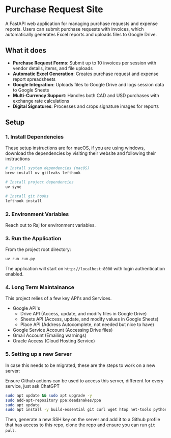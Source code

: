 # Purchase Request Site

A FastAPI web application for managing purchase requests and expense reports. Users can submit purchase requests with invoices, which automatically generates Excel reports and uploads files to Google Drive.

## What it does

- **Purchase Request Forms**: Submit up to 10 invoices per session with vendor details, items, and file uploads
- **Automatic Excel Generation**: Creates purchase request and expense report spreadsheets
- **Google Integration**: Uploads files to Google Drive and logs session data to Google Sheets
- **Multi-Currency Support**: Handles both CAD and USD purchases with exchange rate calculations
- **Digital Signatures**: Processes and crops signature images for reports

## Setup

### 1. Install Dependencies

These setup instructions are for macOS, if you are using windows, download the dependencies by visiting their website and following their instructions

```bash
# Install system dependencies (macOS)
brew install uv gitleaks lefthook

# Install project dependencies
uv sync

# Install git hooks
lefthook install
```

### 2. Environment Variables

Reach out to Raj for environment variables.


### 3. Run the Application

From the project root directory:

```bash
uv run run.py
```

The application will start on `http://localhost:8000` with login authentication enabled.

### 4. Long Term Maintainance

This project relies of a few key API's and Services.

- Google API's
  - Drive API (Access, update, and modify files in Google Drive)
  - Sheets API (Access, update, and modify values in Google Sheets)
  - Place API (Address Autocomplete, not needed but nice to have)
- Google Service Account (Accessing Drive files)
- Gmail Account (Emailing warnings)
- Oracle Access (Cloud Hosting Service)

### 5. Setting up a new Server

In case this needs to be migrated, these are the steps to work on a new server:

Ensure Github actions can be used to access this server, different for every service, just ask ChatGPT


```bash
sudo apt update && sudo apt upgrade -y
sudo add-apt-repository ppa:deadsnakes/ppa
sudo apt update
sudo apt install -y build-essential git curl wget htop net-tools python3.11 python3.11-venv python3.11-dev python3-pip
```

Then, generate a new SSH key on the server and add it to a Github profile that has access to this repo, clone the repo and ensure you can run `git pull`.


